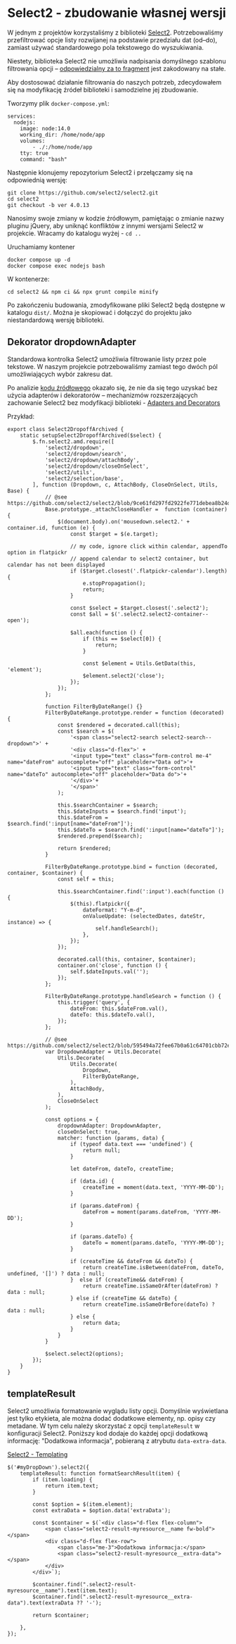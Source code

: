 # Select2 - zbudowanie własnej wersji

W jednym z projektów korzystaliśmy z biblioteki [Select2](https://select2.org/).
Potrzebowaliśmy przefiltrować opcje listy rozwijanej na podstawie przedziału dat (od–do), zamiast używać standardowego pola tekstowego do wyszukiwania.

Niestety, biblioteka Select2 nie umożliwia nadpisania domyślnego szablonu filtrowania opcji – [odpowiedzialny za to fragment](https://github.com/select2/select2/blob/595494a72fee67b0a61c64701cbb72e3121f97b9/src/js/select2/dropdown/search.js#L10) jest zakodowany na stałe.

Aby dostosować działanie filtrowania do naszych potrzeb, zdecydowałem się na modyfikację źródeł biblioteki i samodzielne jej zbudowanie.

Tworzymy plik `docker-compose.yml`:

```
services:
  nodejs:
    image: node:14.0
    working_dir: /home/node/app
    volumes:
        - ./:/home/node/app
    tty: true
    command: "bash"
```

Następnie klonujemy repozytorium Select2 i przełączamy się na odpowiednią wersję:

```
git clone https://github.com/select2/select2.git
cd select2
git checkout -b ver 4.0.13
```

Nanosimy swoje zmiany w kodzie źródłowym, pamiętając o zmianie nazwy pluginu jQuery, aby uniknąć konfliktów z innymi wersjami Select2 w projekcie.
Wracamy do katalogu wyżej - `cd ..`

Uruchamiamy kontener
```
docker compose up -d
docker compose exec nodejs bash
```

W kontenerze:
```
cd select2 && npm ci && npx grunt compile minify
```

Po zakończeniu budowania, zmodyfikowane pliki Select2 będą dostępne w katalogu `dist/`.
Można je skopiować i dołączyć do projektu jako niestandardową wersję biblioteki.

## Dekorator dropdownAdapter

Standardowa kontrolka Select2 umożliwia filtrowanie listy przez pole tekstowe.
W naszym projekcie potrzebowaliśmy zamiast tego dwóch pól umożliwiających wybór zakresu dat.

Po analizie [kodu źródłowego](https://github.com/select2/select2/blob/595494a72fee67b0a61c64701cbb72e3121f97b9/src/js/select2/dropdown/search.js#L10) okazało się, że nie da się tego uzyskać bez użycia adapterów i dekoratorów – mechanizmów rozszerzających zachowanie Select2 bez modyfikacji biblioteki - [Adapters and Decorators](https://select2.org/advanced/adapters-and-decorators)

Przykład:
```
export class Select2DropoffArchived {
    static setupSelect2DropoffArchived($select) {
        $.fn.select2.amd.require([
            'select2/dropdown',
            'select2/dropdown/search',
            'select2/dropdown/attachBody',
            'select2/dropdown/closeOnSelect',
            'select2/utils',
            'select2/selection/base',
        ], function (Dropdown, c, AttachBody, CloseOnSelect, Utils, Base) {
            // @see https://github.com/select2/select2/blob/9ce61fd297fd2922fe771debea8b24dfd219a49a/src/js/select2/selection/base.js#L118
            Base.prototype._attachCloseHandler =  function (container) {
                $(document.body).on('mousedown.select2.' + container.id, function (e) {
                    const $target = $(e.target);

                    // my code, ignore click within calendar, appendTo option in flatpickr
                    // append calendar to select2 container, but calendar has not been displayed
                    if ($target.closest('.flatpickr-calendar').length) {
                        e.stopPropagation();
                        return;
                    }

                    const $select = $target.closest('.select2');
                    const $all = $('.select2.select2-container--open');

                    $all.each(function () {
                        if (this == $select[0]) {
                            return;
                        }

                        const $element = Utils.GetData(this, 'element');
                        $element.select2('close');
                    });
                });
            };

            function FilterByDateRange() {}
            FilterByDateRange.prototype.render = function (decorated) {
                const $rendered = decorated.call(this);
                const $search = $(
                    '<span class="select2-search select2-search--dropdown">' +
                    '<div class="d-flex">' +
                    '<input type="text" class="form-control me-4" name="dateFrom" autocomplete="off" placeholder="Data od">'+
                    '<input type="text" class="form-control" name="dateTo" autocomplete="off" placeholder="Data do">'+
                    '</div>'+
                    '</span>'
                );

                this.$searchContainer = $search;
                this.$dateInputs = $search.find('input');
                this.$dateFrom = $search.find(':input[name="dateFrom"]');
                this.$dateTo = $search.find(':input[name="dateTo"]');
                $rendered.prepend($search);

                return $rendered;
            }

            FilterByDateRange.prototype.bind = function (decorated, container, $container) {
                const self = this;

                this.$searchContainer.find(':input').each(function () {
                    $(this).flatpickr({
                        dateFormat: "Y-m-d",
                        onValueUpdate: (selectedDates, dateStr, instance) => {
                            self.handleSearch();
                        },
                    });
                });

                decorated.call(this, container, $container);
                container.on('close', function () {
                    self.$dateInputs.val('');
                });
            };

            FilterByDateRange.prototype.handleSearch = function () {
                this.trigger('query', {
                    dateFrom: this.$dateFrom.val(),
                    dateTo: this.$dateTo.val(),
                });
            };

            // @see https://github.com/select2/select2/blob/595494a72fee67b0a61c64701cbb72e3121f97b9/src/js/select2/defaults.js#L141
            var DropdownAdapter = Utils.Decorate(
                Utils.Decorate(
                    Utils.Decorate(
                        Dropdown,
                        FilterByDateRange,
                    ),
                    AttachBody,
                ),
                CloseOnSelect
            );

            const options = {
                dropdownAdapter: DropdownAdapter,
                closeOnSelect: true,
                matcher: function (params, data) {
                    if (typeof data.text === 'undefined') {
                        return null;
                    }

                    let dateFrom, dateTo, createTime;

                    if (data.id) {
                        createTime = moment(data.text, 'YYYY-MM-DD');
                    }

                    if (params.dateFrom) {
                        dateFrom = moment(params.dateFrom, 'YYYY-MM-DD');
                    }

                    if (params.dateTo) {
                        dateTo = moment(params.dateTo, 'YYYY-MM-DD');
                    }

                    if (createTime && dateFrom && dateTo) {
                        return createTime.isBetween(dateFrom, dateTo, undefined, '[]') ? data : null;
                    }  else if (createTime&& dateFrom) {
                        return createTime.isSameOrAfter(dateFrom) ? data : null;
                    } else if (createTime && dateTo) {
                        return createTime.isSameOrBefore(dateTo) ? data : null;
                    } else {
                        return data;
                    }
                }
            }

            $select.select2(options);
        });
    }
}

```

## templateResult

Select2 umożliwia formatowanie wyglądu listy opcji.
Domyślnie wyświetlana jest tylko etykieta, ale można dodać dodatkowe elementy, np. opisy czy metadane.
W tym celu należy skorzystać z opcji `templateResult` w konfiguracji Select2.
Poniższy kod dodaje do każdej opcji dodatkową informację: "Dodatkowa informacja", pobieraną z atrybutu `data-extra-data`.

[Select2 - Templating](https://select2.org/dropdown#templating)

```
$('#myDropDown').select2({
    templateResult: function formatSearchResult(item) {
        if (item.loading) {
            return item.text;
        }

        const $option = $(item.element);
        const extraData = $option.data('extraData');

        const $container = $(`<div class="d-flex flex-column">
            <span class="select2-result-myresource__name fw-bold"></span>
            <div class="d-flex flex-row">
                <span class="me-3">Dodatkowa informacja:</span>
                <span class="select2-result-myresource__extra-data"></span>
            </div>
        </div>`);

        $container.find(".select2-result-myresource__name").text(item.text);
        $container.find(".select2-result-myresource__extra-data").text(extraData ?? '-');

        return $container;

    },
});
```
